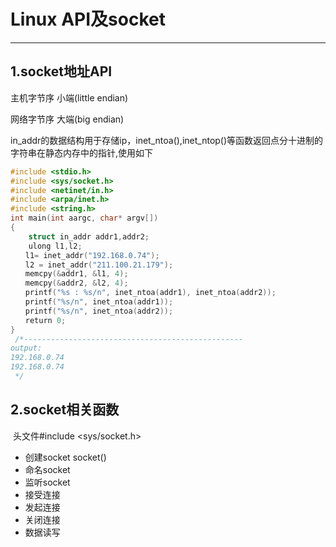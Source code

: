 # Linux API及socket

---

## 1.socket地址API

主机字节序 小端(little endian)

网络字节序 大端(big endian)



in_addr的数据结构用于存储ip，inet_ntoa(),inet_ntop()等函数返回点分十进制的字符串在静态内存中的指针,使用如下

```c
#include <stdio.h> 
#include <sys/socket.h>
#include <netinet/in.h> 
#include <arpa/inet.h>
#include <string.h>
int main(int aargc, char* argv[])
{
    struct in_addr addr1,addr2;
	ulong l1,l2;
　　l1= inet_addr("192.168.0.74");
　　l2 = inet_addr("211.100.21.179");
　　memcpy(&addr1, &l1, 4);
　　memcpy(&addr2, &l2, 4);
　　printf("%s : %s/n", inet_ntoa(addr1), inet_ntoa(addr2));
　　printf("%s/n", inet_ntoa(addr1));
　　printf("%s/n", inet_ntoa(addr2));
　　return 0;
}
 /*-------------------------------------------------
output:
192.168.0.74
192.168.0.74
 */
```

## 2.socket相关函数

​	头文件#include <sys/socket.h>

- 创建socket socket()
- 命名socket
- 监听socket
- 接受连接
- 发起连接
- 关闭连接
- 数据读写
